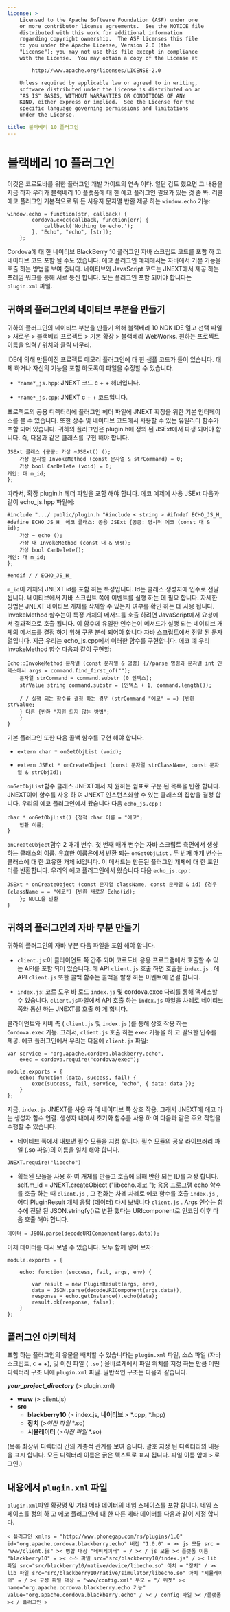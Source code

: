 ```yaml
---
license: >
    Licensed to the Apache Software Foundation (ASF) under one
    or more contributor license agreements.  See the NOTICE file
    distributed with this work for additional information
    regarding copyright ownership.  The ASF licenses this file
    to you under the Apache License, Version 2.0 (the
    "License"); you may not use this file except in compliance
    with the License.  You may obtain a copy of the License at

        http://www.apache.org/licenses/LICENSE-2.0

    Unless required by applicable law or agreed to in writing,
    software distributed under the License is distributed on an
    "AS IS" BASIS, WITHOUT WARRANTIES OR CONDITIONS OF ANY
    KIND, either express or implied.  See the License for the
    specific language governing permissions and limitations
    under the License.

title: 블랙베리 10 플러그인
---
```


# 블랙베리 10 플러그인

이것은 코르도바를 위한 플러그인 개발 가이드의 연속 이다. 일단 검토 했으면 그 내용을 지금 하자 우리가 블랙베리 10 플랫폼에 대 한 에코 플러그인 필요가 있는 것 좀 봐. 리콜 에코 플러그인 기본적으로 뭐 든 사용자 문자열 반환 제공 하는 `window.echo` 기능:

    window.echo = function(str, callback) {
            cordova.exec(callback, function(err) {
                callback('Nothing to echo.');
            }, "Echo", "echo", [str]);
        };
    

Cordova에 대 한 네이티브 BlackBerry 10 플러그인 자바 스크립트 코드를 포함 하 고 네이티브 코드 포함 될 수도 있습니다. 에코 플러그인 예제에서는 자바에서 기본 기능을 호출 하는 방법을 보여 줍니다. 네이티브와 JavaScript 코드는 JNEXT에서 제공 하는 프레임 워크를 통해 서로 통신 합니다. 모든 플러그인 포함 되어야 합니다는 `plugin.xml` 파일.

## 귀하의 플러그인의 네이티브 부분을 만들기

귀하의 플러그인의 네이티브 부분을 만들기 위해 블랙베리 10 NDK IDE 열고 선택 파일 > 새로운 > 블랙베리 프로젝트 > 기본 확장 > 블랙베리 WebWorks. 원하는 프로젝트 이름을 입력 / 위치와 클릭 마무리.

IDE에 의해 만들어진 프로젝트 메모리 플러그인에 대 한 샘플 코드가 들어 있습니다. 대체 하거나 자신의 기능을 포함 하도록이 파일을 수정할 수 있습니다.

*   `*name*_js.hpp`: JNEXT 코드 c + + 헤더입니다.

*   `*name*_js.cpp`: JNEXT c + + 코드입니다.

프로젝트의 공용 디렉터리에 플러그인 헤더 파일에 JNEXT 확장을 위한 기본 인터페이스를 볼 수 있습니다. 또한 상수 및 네이티브 코드에서 사용할 수 있는 유틸리티 함수가 포함 되어 있습니다. 귀하의 플러그인은 plugin.h에 정의 된 JSExt에서 파생 되어야 합니다. 즉, 다음과 같은 클래스를 구현 해야 합니다.

    JSExt 클래스 {공공: 가상 ~JSExt() ();
        가상 문자열 InvokeMethod (const 문자열 & strCommand) = 0;
        가상 bool CanDelete (void) = 0;
    개인: 대 m_id;
    };
    

따라서, 확장 plugin.h 헤더 파일을 포함 해야 합니다. 에코 예제에 사용 JSExt 다음과 같이 echo_js.hpp 파일에:

    #include ".../ public/plugin.h "#include < string > #ifndef ECHO_JS_H_ #define ECHO_JS_H_ 에코 클래스: 공용 JSExt {공공: 명시적 에코 (const 대 & id);
        가상 ~ echo ();
        가상 대 InvokeMethod (const 대 & 명령);
        가상 bool CanDelete();
    개인: 대 m_id;
    };
    
    #endif / / ECHO_JS_H_
    

`m_id`이 개체의 JNEXT id를 포함 하는 특성입니다. Id는 클래스 생성자에 인수로 전달 됩니다. 네이티브에서 자바 스크립트 쪽에 이벤트를 실행 하는 데 필요 합니다. 자세한 방법은 JNEXT 네이티브 개체를 삭제할 수 있는지 여부를 확인 하는 데 사용 됩니다. InvokeMethod 함수는이 특정 개체의 메서드를 호출 하려면 JavaScript에서 요청에서 결과적으로 호출 됩니다. 이 함수에 유일한 인수는이 메서드가 실행 되는 네이티브 개체의 메서드를 결정 하기 위해 구문 분석 되어야 합니다 자바 스크립트에서 전달 된 문자열입니다. 지금 우리는 echo_js.cpp에서 이러한 함수를 구현합니다. 에코 예 우리 InvokeMethod 함수 다음과 같이 구현할:

    Echo::InvokeMethod 문자열 (const 문자열 & 명령) {//parse 명령과 문자열 int 인덱스에서 args = command.find_first_of("");
        문자열 strCommand = command.substr (0 인덱스);
        strValue string command.substr = (인덱스 + 1, command.length());
    
        / / 실행 되는 함수를 결정 하는 경우 (strCommand "에코" = =) {반환 strValue;
        } 다른 {반환 "지원 되지 않는 방법";
        }
    }
    

기본 플러그인 또한 다음 콜백 함수를 구현 해야 합니다.

*   `extern char * onGetObjList (void);`

*   `extern JSExt * onCreateObject (const 문자열 strClassName, const 문자열 & strObjId);`

`onGetObjList`함수 클래스 JNEXT에서 지 원하는 쉼표로 구분 된 목록을 반환 합니다. JNEXT이이 함수를 사용 하 여 JNEXT 인스턴스화할 수 있는 클래스의 집합을 결정 합니다. 우리의 에코 플러그인에서 왔습니다 다음 `echo_js.cpp` :

    char * onGetObjList() {정적 char 이름 = "에코";
        반환 이름;
    }
    

`onCreateObject`함수 2 매개 변수. 첫 번째 매개 변수는 자바 스크립트 측면에서 생성 하는 클래스의 이름. 유효한 이름은에서 반환 되는 `onGetObjList` . 두 번째 매개 변수는 클래스에 대 한 고유한 개체 id입니다. 이 메서드는 만든된 플러그인 개체에 대 한 포인터를 반환합니다. 우리의 에코 플러그인에서 왔습니다 다음 `echo_js.cpp` :

    JSExt * onCreateObject (const 문자열 className, const 문자열 & id) {경우 (className = = "에코") {반환 새로운 Echo(id);
        }; NULL을 반환
    }
    

## 귀하의 플러그인의 자바 부분 만들기

귀하의 플러그인의 자바 부분 다음 파일을 포함 해야 합니다.

*   `client.js`:이 클라이언트 쪽 간주 되며 코르도바 응용 프로그램에서 호출할 수 있는 API를 포함 되어 있습니다. 에 API `client.js` 호출 하면 호출을 `index.js` . 에 API `client.js` 또한 콜백 함수는 콜백을 발생 하는 이벤트에 연결 합니다.

*   `index.js`: 코르 도우 바 로드 `index.js` 및 cordova.exec 다리를 통해 액세스할 수 있습니다. `client.js`파일에서 API 호출 하는 `index.js` 파일을 차례로 네이티브 쪽와 통신 하는 JNEXT를 호출 하 게 합니다.

클라이언트와 서버 측 ( `client.js` 및 `index.js` )를 통해 상호 작용 하는 `Cordova.exec` 기능. 그래서, `client.js` 호출 하는 `exec` 기능을 하 고 필요한 인수를 제공. 에코 플러그인에서 우리는 다음에 `client.js` 파일:

    var service = "org.apache.cordova.blackberry.echo",
        exec = cordova.require("cordova/exec");
    
    module.exports = {
        echo: function (data, success, fail) {
            exec(success, fail, service, "echo", { data: data });
        }
    };
    

지금, `index.js` JNEXT를 사용 하 여 네이티브 쪽 상호 작용. 그래서 JNEXT에 에코 라는 생성자 함수 연결. 생성자 내에서 초기화 함수를 사용 하 여 다음과 같은 주요 작업을 수행할 수 있습니다.

*   네이티브 쪽에서 내보낸 필수 모듈을 지정 합니다. 필수 모듈의 공유 라이브러리 파일 (.so 파일)의 이름을 일치 해야 합니다.

`JNEXT.require("libecho")`

*   획득된 모듈을 사용 하 여 개체를 만들고 호출에 의해 반환 되는 ID를 저장 합니다. self.m_id = JNEXT.createObject ("libecho.에코 "); 응용 프로그램 echo 함수를 호출 하는 때 `client.js` , 그 전화는 차례 차례로 에코 함수를 호출 `index.js` , 어디 PluginResult 개체 응답 (데이터) 다시 보냅니다 `client.js` . Args 인수는 함수에 전달 된 JSON.stringfy()로 변환 했다는 URIcomponent로 인코딩 이후 다음 호출 해야 합니다.

`데이터 = JSON.parse(decodeURIComponent(args.data));`

이제 데이터를 다시 보낼 수 있습니다. 모두 함께 넣어 보자:

    module.exports = {
    
        echo: function (success, fail, args, env) {
    
            var result = new PluginResult(args, env),
            data = JSON.parse(decodeURIComponent(args.data)),
            response = echo.getInstance().echo(data);
            result.ok(response, false);
        }
    };
    

## 플러그인 아키텍처

포함 하는 플러그인의 유물을 배치할 수 있습니다는 `plugin.xml` 파일, 소스 파일 (자바 스크립트, c + +), 및 이진 파일 ( `.so` ) 올바르게에서 파일 위치를 지정 하는 만큼 어떤 디렉터리 구조 내에 `plugin.xml` 파일. 일반적인 구조는 다음과 같습니다.

***your\_project\_directory*** (> plugin.xml)

*   **www** (> client.js)
*   **src** 
    *   **blackberry10** (> index.js, **네이티브** > *.cpp, *.hpp)
    *   **장치** (>*이진 파일* *.so)
    *   **시뮬레이터** (>*이진 파일* *.so)

(목록 최상위 디렉터리 간의 계층적 관계를 보여 줍니다. 괄호 지정 된 디렉터리의 내용을 표시 합니다. 모든 디렉터리 이름은 굵은 텍스트로 표시 됩니다. 파일 이름 앞에 `>` 로그인.)

## 내용에서 `plugin.xml` 파일

`plugin.xml`파일 확장명 및 기타 메타 데이터의 네임 스페이스를 포함 합니다. 네임 스페이스를 정의 하 고 에코 플러그인에 대 한 다른 메타 데이터를 다음과 같이 지정 합니다.

    < 플러그인 xmlns = "http://www.phonegap.com/ns/plugins/1.0" id="org.apache.cordova.blackberry.echo" 버전 "1.0.0" = >< js 모듈 src = "www/client.js" >< 병합 대상 "네비게이터" = / >< / js 모듈 >< 플랫폼 이름 "blackberry10" = >< 소스 파일 src="src/blackberry10/index.js" / >< lib 파일 src="src/blackberry10/native/device/libecho.so" 아치 = "장치" / >< lib 파일 src="src/blackberry10/native/simulator/libecho.so" 아치 "시뮬레이터" = / >< 구성 파일 대상 = "www/config.xml" 부모 = "/ 위젯" >< name="org.apache.cordova.blackberry.echo 기능" value="org.apache.cordova.blackberry.echo" / >< / config 파일 >< /플랫폼 >< / 플러그인 >